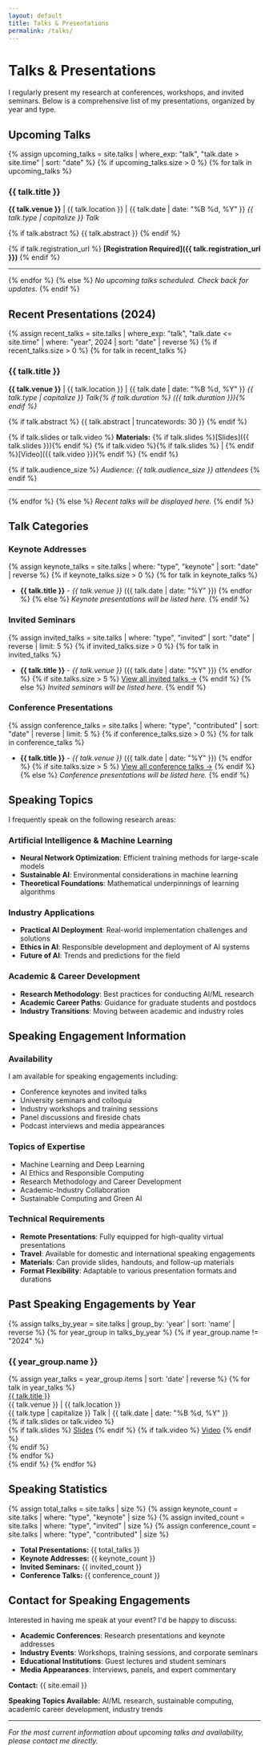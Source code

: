```yaml
---
layout: default
title: Talks & Presentations
permalink: /talks/
---
```


# Talks & Presentations

I regularly present my research at conferences, workshops, and invited seminars. Below is a comprehensive list of my presentations, organized by year and type.

## Upcoming Talks

{% assign upcoming_talks = site.talks | where_exp: "talk", "talk.date > site.time" | sort: "date" %}
{% if upcoming_talks.size > 0 %}
{% for talk in upcoming_talks %}
### {{ talk.title }}
**{{ talk.venue }}** | {{ talk.location }} | {{ talk.date | date: "%B %d, %Y" }}
*{{ talk.type | capitalize }} Talk*

{% if talk.abstract %}
{{ talk.abstract }}
{% endif %}

{% if talk.registration_url %}
**[Registration Required]({{ talk.registration_url }})**
{% endif %}

---
{% endfor %}
{% else %}
*No upcoming talks scheduled. Check back for updates.*
{% endif %}

## Recent Presentations (2024)

{% assign recent_talks = site.talks | where_exp: "talk", "talk.date <= site.time" | where: "year", 2024 | sort: "date" | reverse %}
{% if recent_talks.size > 0 %}
{% for talk in recent_talks %}
### {{ talk.title }}
**{{ talk.venue }}** | {{ talk.location }} | {{ talk.date | date: "%B %d, %Y" }}
*{{ talk.type | capitalize }} Talk{% if talk.duration %} ({{ talk.duration }}){% endif %}*

{% if talk.abstract %}
{{ talk.abstract | truncatewords: 30 }}
{% endif %}

{% if talk.slides or talk.video %}
**Materials:** 
{% if talk.slides %}[Slides]({{ talk.slides }}){% endif %}
{% if talk.video %}{% if talk.slides %} | {% endif %}[Video]({{ talk.video }}){% endif %}
{% endif %}

{% if talk.audience_size %}
*Audience: {{ talk.audience_size }} attendees*
{% endif %}

---
{% endfor %}
{% else %}
*Recent talks will be displayed here.*
{% endif %}

## Talk Categories

### Keynote Addresses
{% assign keynote_talks = site.talks | where: "type", "keynote" | sort: "date" | reverse %}
{% if keynote_talks.size > 0 %}
{% for talk in keynote_talks %}
- **{{ talk.title }}** - *{{ talk.venue }}* ({{ talk.date | date: "%Y" }})
{% endfor %}
{% else %}
*Keynote presentations will be listed here.*
{% endif %}

### Invited Seminars
{% assign invited_talks = site.talks | where: "type", "invited" | sort: "date" | reverse | limit: 5 %}
{% if invited_talks.size > 0 %}
{% for talk in invited_talks %}
- **{{ talk.title }}** - *{{ talk.venue }}* ({{ talk.date | date: "%Y" }})
{% endfor %}
{% if site.talks.size > 5 %}
[View all invited talks →](#all-talks)
{% endif %}
{% else %}
*Invited seminars will be listed here.*
{% endif %}

### Conference Presentations
{% assign conference_talks = site.talks | where: "type", "contributed" | sort: "date" | reverse | limit: 5 %}
{% if conference_talks.size > 0 %}
{% for talk in conference_talks %}
- **{{ talk.title }}** - *{{ talk.venue }}* ({{ talk.date | date: "%Y" }})
{% endfor %}
{% if site.talks.size > 5 %}
[View all conference talks →](#all-talks)
{% endif %}
{% else %}
*Conference presentations will be listed here.*
{% endif %}

## Speaking Topics

I frequently speak on the following research areas:

### Artificial Intelligence & Machine Learning
- **Neural Network Optimization**: Efficient training methods for large-scale models
- **Sustainable AI**: Environmental considerations in machine learning
- **Theoretical Foundations**: Mathematical underpinnings of learning algorithms

### Industry Applications
- **Practical AI Deployment**: Real-world implementation challenges and solutions
- **Ethics in AI**: Responsible development and deployment of AI systems
- **Future of AI**: Trends and predictions for the field

### Academic & Career Development
- **Research Methodology**: Best practices for conducting AI/ML research
- **Academic Career Paths**: Guidance for graduate students and postdocs
- **Industry Transitions**: Moving between academic and industry roles

## Speaking Engagement Information

### Availability
I am available for speaking engagements including:
- Conference keynotes and invited talks
- University seminars and colloquia
- Industry workshops and training sessions
- Panel discussions and fireside chats
- Podcast interviews and media appearances

### Topics of Expertise
- Machine Learning and Deep Learning
- AI Ethics and Responsible Computing
- Research Methodology and Career Development
- Academic-Industry Collaboration
- Sustainable Computing and Green AI

### Technical Requirements
- **Remote Presentations**: Fully equipped for high-quality virtual presentations
- **Travel**: Available for domestic and international speaking engagements
- **Materials**: Can provide slides, handouts, and follow-up materials
- **Format Flexibility**: Adaptable to various presentation formats and durations

## Past Speaking Engagements by Year

<div id="all-talks"></div>

{% assign talks_by_year = site.talks | group_by: 'year' | sort: 'name' | reverse %}
{% for year_group in talks_by_year %}
{% if year_group.name != "2024" %}
### {{ year_group.name }}

<div class="publication-list">
  {% assign year_talks = year_group.items | sort: 'date' | reverse %}
  {% for talk in year_talks %}
  <div class="publication-item">
    <div class="title">
      <a href="{{ talk.url | relative_url }}">{{ talk.title }}</a>
    </div>
    <div class="venue">{{ talk.venue }} | {{ talk.location }}</div>
    <div class="venue">{{ talk.type | capitalize }} Talk | {{ talk.date | date: "%B %d, %Y" }}</div>
    {% if talk.slides or talk.video %}
    <div class="links">
      {% if talk.slides %}
      <a href="{{ talk.slides }}" target="_blank">Slides</a>
      {% endif %}
      {% if talk.video %}
      <a href="{{ talk.video }}" target="_blank">Video</a>
      {% endif %}
    </div>
    {% endif %}
  </div>
  {% endfor %}
</div>
{% endif %}
{% endfor %}

## Speaking Statistics

{% assign total_talks = site.talks | size %}
{% assign keynote_count = site.talks | where: "type", "keynote" | size %}
{% assign invited_count = site.talks | where: "type", "invited" | size %}
{% assign conference_count = site.talks | where: "type", "contributed" | size %}

- **Total Presentations:** {{ total_talks }}
- **Keynote Addresses:** {{ keynote_count }}
- **Invited Seminars:** {{ invited_count }}
- **Conference Talks:** {{ conference_count }}

## Contact for Speaking Engagements

Interested in having me speak at your event? I'd be happy to discuss:

- **Academic Conferences**: Research presentations and keynote addresses
- **Industry Events**: Workshops, training sessions, and corporate seminars
- **Educational Institutions**: Guest lectures and student seminars
- **Media Appearances**: Interviews, panels, and expert commentary

**Contact:** {{ site.email }}

**Speaking Topics Available:** AI/ML research, sustainable computing, academic career development, industry trends

---

*For the most current information about upcoming talks and availability, please contact me directly.*